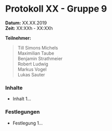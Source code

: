# Protokoll XX - Gruppe 9

**Datum:** XX.XX.2019  
**Zeit:** XX:XXh - XX:XXh

**Teilnehmer:**
> Till Simons Michels  
> Maximilian Taube  
> Benjamin Strathmeier  
> Robert Ludwig  
> Markus Vogel  
> Lukas Sauter


### Inhalte
- Inhalt 1...

### Festlegungen
- Festlegung 1...



